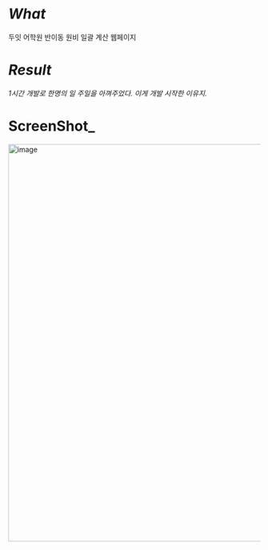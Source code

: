 
# _What_
두잇 어학원 반이동 원비 일괄 계산 웹페이지

# _Result_
_1시간 개발로 한명의 일 주일을 아껴주었다. 이게 개발 시작한 이유지._


# ScreenShot_
<img width="793" alt="image" src="https://github.com/luke7231/doit-english-cms/assets/85508996/3de6702d-9b9a-497b-b22a-4b59ea2ee49e">
